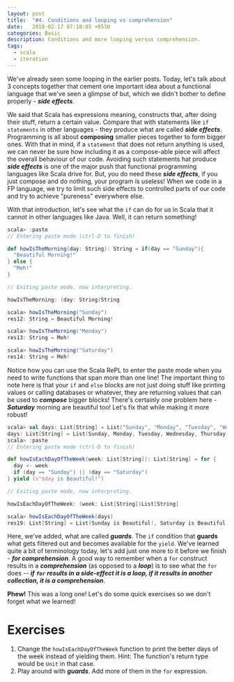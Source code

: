 ```yaml
---
layout: post
title:  "#4. Conditions and looping vs comprehension"
date:   2018-02-17 07:18:05 +0530
categories: Basic
description: Conditions and more looping versus comprehension.
tags:
  - scala
  - iteration
---
```


We've already seen some looping in the earlier posts. Today, let's talk about 3 concepts together that cement one important idea about a functional language that we've seen a glimpse of but, which we didn't bother to define properly - ***side effects***.

We said that Scala has expressions meaning, constructs that, after doing their stuff, return a certain value. Compare that with statements like `if statements` in other languages - they produce what are called ***side effects***. Programming is all about __composing__ smaller pieces together to form bigger ones. With that in mind, if a `statement` that does not return anything is used, we can never be sure how including it as a compose-able piece will affect the overall behaviour of our code. Avoiding such statements hat produce ***side effects*** is one of the major push that functional programming languages like Scala drive for. But, you do need these ***side effects***, if you just compose and do nothing, your program is useless! When we code in a FP language, we try to limit such side effects to controlled parts of our code and try to achieve "pureness" everywhere else.

With that introduction, let's see what the `if` can do for us in Scala that it cannot in other languages like Java. Well, it can return something!

``` scala
scala> :paste
// Entering paste mode (ctrl-D to finish)

def howIsTheMorning(day: String): String = if(day == "Sunday"){
  "Beautiful Morning!"
} else {
  "Meh!"
}

// Exiting paste mode, now interpreting.

howIsTheMorning: (day: String)String

scala> howIsTheMorning("Sunday")
res12: String = Beautiful Morning!

scala> howIsTheMorning("Monday")
res13: String = Meh!

scala> howIsTheMorning("Saturday")
res14: String = Meh!
```

Notice how you can use the Scala RePL to enter the paste mode when you need to write functions that span more than one line!
The important thing to note here is that your `if` and `else` blocks are not just doing stuff like printing values or calling databases or whatever, they are returning values that can be used to ***compose*** bigger blocks!
There's certainly one problem here - ***Saturday*** morning are beautiful too! Let's fix that while making it more robust!

``` scala
scala> val days: List[String] = List("Sunday", "Monday", "Tuesday", "Wednesday", "Thursday", "Friday", "Saturday")
days: List[String] = List(Sunday, Monday, Tuesday, Wednesday, Thursday, Friday, Saturday)
scala> :paste
// Entering paste mode (ctrl-D to finish)

def howIsEachDayOfTheWeek(week: List[String]): List[String] = for {
  day <- week
  if (day == "Sunday") || (day == "Saturday")
} yield (s"$day is Beautiful!")

// Exiting paste mode, now interpreting.

howIsEachDayOfTheWeek: (week: List[String])List[String]

scala> howIsEachDayOfTheWeek(days)
res19: List[String] = List(Sunday is Beautiful!, Saturday is Beautiful!)

```
Here, we've added, what are called ***guards***. The `if` condition that __guards__ what gets filtered out and becomes available for the `yield`. We've learned quite a bit of terminology today, let's add just one more to it before we finish - ***for comprehension***.
A good way to remember when a `for` construct results in a ***comprehension*** (as opposed to a ***loop***) is to see what the `for` does -- ***if `for` results in a side-effect it is a loop, if it results in another collection, it is a comprehension***.

__Phew!__ This was a long one! Let's do some quick exercises so we don't forget what we learned!

# Exercises
  1. Change the `howIsEachDayOfTheWeek` function to print the better days of the week instead of yielding them. Hint: The function's return type would be `Unit` in that case.
  2. Play around with ***guards***. Add more of them in the `for` expression.
